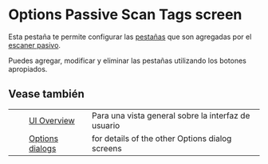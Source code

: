 # Options Passive Scan Tags screen #

Esta pestaña te permite configurar las [pestañas][pesta_as] que son agregadas por el [escaner pasivo][].

Puedes agregar, modificar y eliminar las pestañas utilizando los botones apropiados.

## Vease también ##

<table> 
 <tbody>
  <tr>
   <td>&nbsp;&nbsp;&nbsp;&nbsp;</td>
   <td> <a href="HelpUiOverview" rel="nofollow">UI Overview</a></td>
   <td>Para una vista general sobre la interfaz de usuario</td>
  </tr> 
  <tr>
   <td>&nbsp;&nbsp;&nbsp;&nbsp;</td>
   <td> <a href="HelpUiDialogsOptionsOptions" rel="nofollow">Options dialogs</a></td>
   <td>for details of the other Options dialog screens</td>
  </tr> 
 </tbody>
</table>


[pesta_as]: HelpStartConceptsTags
[escaner pasivo]: HelpStartConceptsPscan